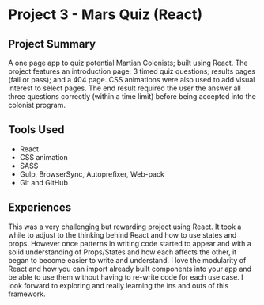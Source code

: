 # Project 3 - Mars Quiz (React)

## Project Summary
A one page app to quiz potential Martian Colonists; built using React. The project features an introduction page; 3 timed quiz questions; results pages (fail or pass); and a 404 page. CSS animations were also used to add visual interest to select pages. The end result required the user the answer all three questions correctly (within a time limit) before being accepted into the colonist program.

## Tools Used
- React
- CSS animation
- SASS
- Gulp, BrowserSync, Autoprefixer, Web-pack
- Git and GitHub

## Experiences
This was a very challenging but rewarding project using React. It took a while to adjust to the thinking behind React and how to use states and props. However once patterns in writing code started to appear and with a solid understanding of Props/States and how each affects the other, it began to become easier to write and understand. I love the modularity of React and how you can import already built components into your app and be able to use them without having to re-write code for each use case. I look forward to exploring and really learning the ins and outs of this framework.
